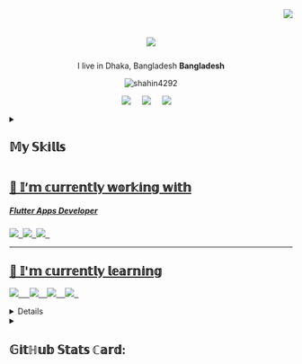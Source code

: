 <img align="right" src="https://visitor-badge.laobi.icu/badge?page_id=Shahin+Sarker" />
<h1 align="center">
    <img src="https://readme-typing-svg.herokuapp.com/?font=Righteous&size=35&center=true&vCenter=true&width=500&height=70&duration=4000&lines=Hi+There!+👋;+I'm+Shahin+Sarker!;" />
</h1>

<p align='center'>
  I live in Dhaka, Bangladesh <b>Bangladesh</b> 
</p>

<p align='center'>
  <img src="https://komarev.com/ghpvc/?username=shahin4292&label=Profile%20views&color=0e75b6&style=flat" alt="shahin4292" /> 
</p>


<p align='center'>
  <a href="https://www.facebook.com/sabre.shahin"><img src="https://img.shields.io/badge/facebook-%231DA1F2.svg?&style=for-the-badge&logo=facebook&logoColor=white" /></a>&nbsp;&nbsp;&nbsp;&nbsp;
  <a href="https://www.linkedin.com/in/md-shahin-sarker-392243267/"><img src="https://img.shields.io/badge/linkedin-%230077B5.svg?&style=for-the-badge&logo=linkedin&logoColor=white" /></a>&nbsp;&nbsp;&nbsp;&nbsp;
  <a href="mailto:shahinsarker878@gmail.com?subject=Olá%20Stefany"><img src="https://img.shields.io/badge/gmail-%23D14836.svg?&style=for-the-badge&logo=gmail&logoColor=white" /></a>&nbsp;&nbsp;&nbsp;&nbsp;

</p>

<details><summary><h2>𝕄𝕪 𝕊𝕜𝕚𝕝𝕝𝕤</h2></summary>

<h3 align="left" margin="20px">Programing Languages:</h3>
<p align="left"> <a href="https://www.cprogramming.com/" target="_blank" rel="noreferrer"> <img src="https://raw.githubusercontent.com/devicons/devicon/master/icons/c/c-original.svg" alt="c" width="80" height="80"/> </a> <a href="https://www.w3schools.com/cpp/" target="_blank" rel="noreferrer"> <img src="https://raw.githubusercontent.com/devicons/devicon/master/icons/cplusplus/cplusplus-original.svg" alt="cplusplus" width="80" height="80" /> </a> <a href="https://www.java.com" target="_blank" rel="noreferrer"> <img src="https://raw.githubusercontent.com/devicons/devicon/master/icons/java/java-original.svg" alt="java" width="80" height="80"/> </a> <a href="https://www.tutorialspoint.com/dart_programming/dart_programming_syntax.htm" target="_blank" rel="noreferrer"> <img src="https://raw.githubusercontent.com/devicons/devicon/master/icons/dart/dart-original.svg" alt="Dart" width="80" height="80"/> </a> </p>

<h3 align="left">Mobile App Development:</h3>
<p align="left"> <a href="https://developer.android.com" target="_blank" rel="noreferrer"> <img src="https://raw.githubusercontent.com/devicons/devicon/master/icons/android/android-original-wordmark.svg" alt="android" width="80" height="80"/> </a>
 <img src="https://raw.githubusercontent.com/devicons/devicon/master/icons/java/java-original.svg" alt="java" width="80" height="80"/> </a>
</p>

<h3 align="left">Mobile App Development Database </h3>
<p align="left">
<a href="https://firebase.google.com/" target="_blank" rel="noreferrer"> <img src="https://www.vectorlogo.zone/logos/firebase/firebase-icon.svg" alt="firebase" width="80" height="80"/> </a>
  </p>


<h3 align="left">UI Developer:</h3>
<p align="left"><img src="https://www.vectorlogo.zone/logos/figma/figma-icon.svg" alt="figma" width="40" height="40"/> </a> <a href="https://www.linux.org/" target="_blank" rel="noreferrer">
  </p>


</details>

 

<h2>🔭 
𝕀’𝕞 𝕔𝕦𝕣𝕣𝕖𝕟𝕥𝕝𝕪 𝕨𝕠𝕣𝕜𝕚𝕟𝕘 𝕨𝕚𝕥𝕙 </h2>

<h5>Flutter Apps Developer</h5>
<p padding="20px" > <img src="https://img.shields.io/badge/flutter%20-%23e34f26.svg?&style=for-the-badge&logo=flutter&logoColor=white" />&nbsp;&nbsp;<img src="https://img.shields.io/badge/restapi%20-%23e34f26.svg?&style=for-the-badge&logo=Restapi&logoColor=white" />&nbsp;&nbsp;<img src="https://img.shields.io/badge/Dart-F7DF1E?style=for-the-badge&logo=Dart&logoColor=black" />&nbsp;&nbsp;
</p>


<hr>

<h2>🌱 𝕀'𝕞 𝕔𝕦𝕣𝕣𝕖𝕟𝕥𝕝𝕪 𝕝𝕖𝕒𝕣𝕟𝕚𝕟𝕘</h2>
<p >
<img src="https://img.shields.io/badge/php-007ACC?style=for-the-badge&logo=typescript&logoColor=white" />&nbsp;&nbsp;&nbsp;&nbsp;
  <img src="https://img.shields.io/badge/node.js%20-%23339933.svg?&style=for-the-badge&logo=node.js&logoColor=white" />&nbsp;&nbsp;&nbsp;&nbsp;<img src="https://img.shields.io/badge/React_Native-20232A?style=for-the-badge&logo=react&logoColor=61DAFB" />&nbsp;&nbsp;&nbsp;
  <img src="https://img.shields.io/badge/Laravel-2496ED?style=for-the-badge&logo=docker&logoColor=white" />&nbsp;&nbsp;
</p>
<details><summary><h2>ℂ𝕠𝕟𝕟𝕖𝕔𝕥 𝕨𝕚𝕥𝕙 𝕞𝕖</h2>
</summary>

<p align="left">
<a href="https://facebook.com/al mamon" target="blank"><img align="center" src="https://raw.githubusercontent.com/rahuldkjain/github-profile-readme-generator/master/src/images/icons/Social/facebook.svg" alt="al mamon" height="30" width="40" /></a>
<a href="https://linkedin.com/in/mamunkhan" target="blank"><img align="center" src="https://raw.githubusercontent.com/rahuldkjain/github-profile-readme-generator/master/src/images/icons/Social/linked-in-alt.svg" alt="mamunkhan" height="30" width="40" /></a>
<a href="https://fb.com/al mamon" target="blank"><img align="center" src="https://raw.githubusercontent.com/rahuldkjain/github-profile-readme-generator/master/src/images/icons/Social/facebook.svg" alt="al mamon" height="30" width="40" /></a>
<a href="https://instagram.com/mamunk khan" target="blank"><img align="center" src="https://raw.githubusercontent.com/rahuldkjain/github-profile-readme-generator/master/src/images/icons/Social/instagram.svg" alt="mamunk khan" height="30" width="40" /></a>
</p>


</details>
<details><summary><h2>
  𝔾𝕚𝕥ℍ𝕦𝕓 𝕊𝕥𝕒𝕥𝕤 ℂ𝕒𝕣𝕕:</h2></summary>

  <p><img align="left" src="https://github-readme-stats.vercel.app/api/top-langs?username=shahin4292&show_icons=true&locale=en&layout=dark" alt="shahin4292" /></p>

<p>&nbsp;<img align="center" src="https://github-readme-stats.vercel.app/api?username=shahin4292&show_icons=true&locale=en" alt="shahin4292" /></p>

<p><img align="center" src="https://github-readme-streak-stats.herokuapp.com/?user=shahin4292&" alt="shahin4292" /></p>


</details>


